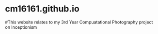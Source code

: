 # cm16161.github.io

#This website relates to my 3rd Year Compuatational Photography project on Inceptionism 
